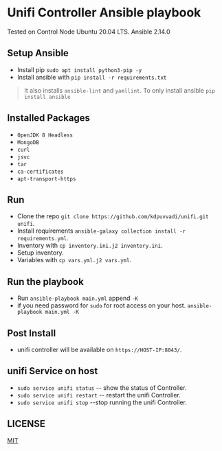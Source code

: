 # Unifi Controller Ansible playbook

Tested on Control Node Ubuntu 20.04 LTS. Ansible 2.14.0

## Setup Ansible

* Install pip `sudo apt install python3-pip -y`
* Install ansible with `pip install -r requirements.txt`

> It also installs `ansible-lint` and `yamllint`. To only install ansible `pip install ansible`

## Installed Packages

* `OpenJDK 8 Headless`
* `MongoDB`
* `curl`
* `jsvc`
* `tar`
* `ca-certificates` 
* `apt-transport-https`

## Run

* Clone the repo `git clone https://github.com/kdpuvvadi/unifi.git unifi`.
* Install requirements `ansible-galaxy collection install -r requirements.yml`.
* Inventory with `cp inventory.ini.j2 inventory.ini`.
* Setup inventory.
* Variables with `cp vars.yml.j2 vars.yml`.

## Run the playbook

* Run `ansible-playbook main.yml` append `-K`
* if you need password for `sudo` for root access on your host. `ansible-playbook main.yml -K`

## Post Install

* unifi controller will be available on `https://HOST-IP:8043/`.


## unifi Service on host

* `sudo service unifi status`     -- show the status of Controller.
* `sudo service unifi restart`     -- restart the unifi Controller.
* `sudo service unifi stop`     --stop running the unifi Controller.

## LICENSE

[MIT](./LICENSE)
